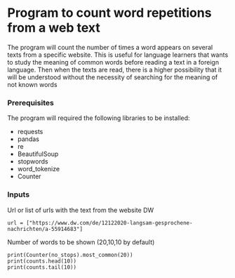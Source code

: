 # Program to count word repetitions from a web text

The program will count the number of times a word appears on several texts from a specific website. 
This is useful for language learners that wants to study the meaning of common words before reading a text in a foreign language. Then when the texts are read, there is a higher possibility that it will be understood without the necessity of searching for the meaning of not known words

### Prerequisites

The program will required the following libraries to be installed:
+ requests 
+ pandas
+ re
+ BeautifulSoup
+ stopwords
+ word_tokenize
+ Counter

### Inputs

Url or list of urls with the text from the website DW

```
url = ["https://www.dw.com/de/12122020-langsam-gesprochene-nachrichten/a-55914683"]
```


Number of words to be shown (20,10,10 by default)

```
print(Counter(no_stops).most_common(20))
print(counts.head(10))
print(counts.tail(10))
```